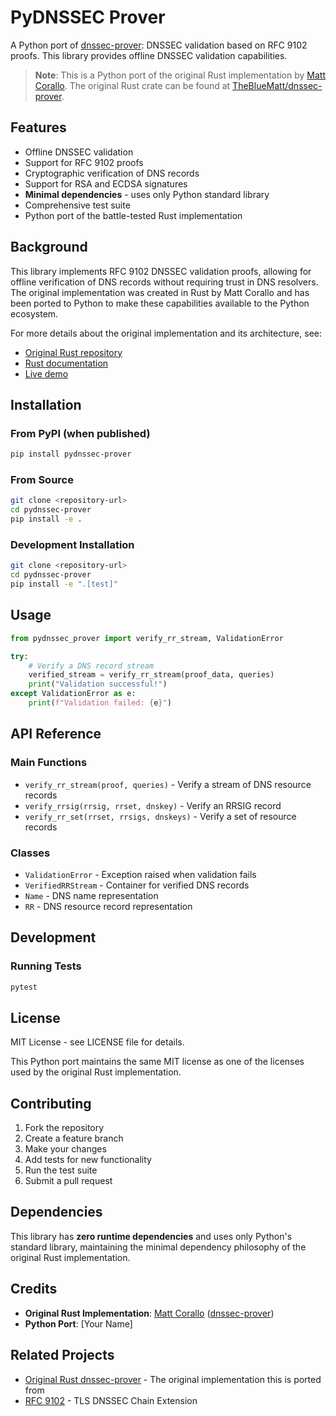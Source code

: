 # PyDNSSEC Prover

A Python port of [dnssec-prover](https://github.com/TheBlueMatt/dnssec-prover): DNSSEC validation based on RFC 9102 proofs. This library provides offline DNSSEC validation capabilities.

> **Note**: This is a Python port of the original Rust implementation by [Matt Corallo](https://github.com/TheBlueMatt). The original Rust crate can be found at [TheBlueMatt/dnssec-prover](https://github.com/TheBlueMatt/dnssec-prover).

## Features

- Offline DNSSEC validation
- Support for RFC 9102 proofs
- Cryptographic verification of DNS records
- Support for RSA and ECDSA signatures
- **Minimal dependencies** - uses only Python standard library
- Comprehensive test suite
- Python port of the battle-tested Rust implementation

## Background

This library implements RFC 9102 DNSSEC validation proofs, allowing for offline verification of DNS records without requiring trust in DNS resolvers. The original implementation was created in Rust by Matt Corallo and has been ported to Python to make these capabilities available to the Python ecosystem.

For more details about the original implementation and its architecture, see:
- [Original Rust repository](https://github.com/TheBlueMatt/dnssec-prover)
- [Rust documentation](https://docs.rs/dnssec-prover)
- [Live demo](https://http-dns-prover.as397444.net/)

## Installation

### From PyPI (when published)

```bash
pip install pydnssec-prover
```

### From Source

```bash
git clone <repository-url>
cd pydnssec-prover
pip install -e .
```

### Development Installation

```bash
git clone <repository-url>
cd pydnssec-prover
pip install -e ".[test]"
```

## Usage

```python
from pydnssec_prover import verify_rr_stream, ValidationError

try:
    # Verify a DNS record stream
    verified_stream = verify_rr_stream(proof_data, queries)
    print("Validation successful!")
except ValidationError as e:
    print(f"Validation failed: {e}")
```

## API Reference

### Main Functions

- `verify_rr_stream(proof, queries)` - Verify a stream of DNS resource records
- `verify_rrsig(rrsig, rrset, dnskey)` - Verify an RRSIG record
- `verify_rr_set(rrset, rrsigs, dnskeys)` - Verify a set of resource records

### Classes

- `ValidationError` - Exception raised when validation fails
- `VerifiedRRStream` - Container for verified DNS records
- `Name` - DNS name representation
- `RR` - DNS resource record representation

## Development

### Running Tests

```bash
pytest
```

## License

MIT License - see LICENSE file for details.

This Python port maintains the same MIT license as one of the licenses used by the original Rust implementation.

## Contributing

1. Fork the repository
2. Create a feature branch
3. Make your changes
4. Add tests for new functionality
5. Run the test suite
6. Submit a pull request

## Dependencies

This library has **zero runtime dependencies** and uses only Python's standard library, maintaining the minimal dependency philosophy of the original Rust implementation.

## Credits

- **Original Rust Implementation**: [Matt Corallo](https://github.com/TheBlueMatt) ([dnssec-prover](https://github.com/TheBlueMatt/dnssec-prover))
- **Python Port**: [Your Name]

## Related Projects

- [Original Rust dnssec-prover](https://github.com/TheBlueMatt/dnssec-prover) - The original implementation this is ported from
- [RFC 9102](https://tools.ietf.org/rfc/rfc9102.txt) - TLS DNSSEC Chain Extension 